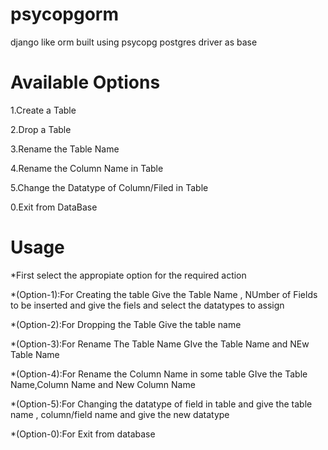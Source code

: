 # psycopgorm
django like orm built using psycopg postgres driver as base

# Available Options

1.Create a Table 

2.Drop a Table

3.Rename the Table Name

4.Rename the Column Name in Table

5.Change the Datatype of Column/Filed in Table

0.Exit from DataBase

# Usage

*First select the appropiate option for the required action 

*(Option-1):For Creating the table Give the Table Name , NUmber of Fields to be inserted and give the fiels and select the datatypes to assign

*(Option-2):For Dropping the Table Give the table name 

*(Option-3):For Rename The Table Name GIve the Table Name and NEw Table Name

*(Option-4):For Rename the Column Name in some table GIve the Table Name,Column Name and New Column Name 

*(Option-5):For Changing the datatype of field in table and give the table name , column/field name and give the new datatype

*(Option-0):For Exit from database